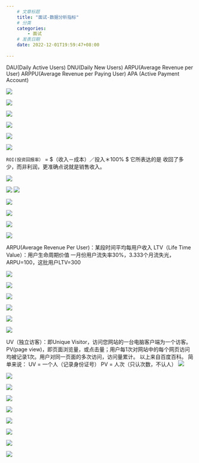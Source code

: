 ```yaml
---
    # 文章标题
    title: "面试-数据分析指标"
    # 分类
    categories: 
        - 面试
    # 发表日期
    date: 2022-12-01T19:59:47+08:00
    
--- 
```


DAU(Daily Active Users)
DNU(Daily New Users)
ARPU(Average Revenue per User)
ARPPU(Average Revenue per Paying User)
APA (Active Payment Account)

![](https://upload-images.jianshu.io/upload_images/18339009-dd9c4f7f921d1119.png?imageMogr2/auto-orient/strip%7CimageView2/2/w/1240)

![](https://upload-images.jianshu.io/upload_images/18339009-917a00177020712f.png?imageMogr2/auto-orient/strip%7CimageView2/2/w/1240)


![](https://upload-images.jianshu.io/upload_images/18339009-1f957d427cf04fe5.png?imageMogr2/auto-orient/strip%7CimageView2/2/w/1240)

![](https://upload-images.jianshu.io/upload_images/18339009-5e28619185722bf7.png?imageMogr2/auto-orient/strip%7CimageView2/2/w/1240)

![](https://upload-images.jianshu.io/upload_images/18339009-64358705f692aeb2.png?imageMogr2/auto-orient/strip%7CimageView2/2/w/1240)

![](https://upload-images.jianshu.io/upload_images/18339009-1d98a4c1a73b0fc4.png?imageMogr2/auto-orient/strip%7CimageView2/2/w/1240)

`ROI(投资回报率）` = $（收入－成本）／投入＊100%  $
它所表达的是 收回了多少，而非利润，更准确点说就是销售收入。

![](https://upload-images.jianshu.io/upload_images/18339009-4ac0a7b93df1c598.png?imageMogr2/auto-orient/strip%7CimageView2/2/w/1240)

![](https://upload-images.jianshu.io/upload_images/18339009-8c5c22d2254bf5b2.png?imageMogr2/auto-orient/strip%7CimageView2/2/w/1240)
![](https://upload-images.jianshu.io/upload_images/18339009-59c939a862cd625d.png?imageMogr2/auto-orient/strip%7CimageView2/2/w/1240)

![ ](https://upload-images.jianshu.io/upload_images/18339009-1c70628de8876737.png?imageMogr2/auto-orient/strip%7CimageView2/2/w/1240)

![](https://upload-images.jianshu.io/upload_images/18339009-395a6684118694be.png?imageMogr2/auto-orient/strip%7CimageView2/2/w/1240)

![](https://upload-images.jianshu.io/upload_images/18339009-38466dc6800b1b6f.png?imageMogr2/auto-orient/strip%7CimageView2/2/w/1240)


![](https://upload-images.jianshu.io/upload_images/18339009-1b65ea12dfe8ae2f.png?imageMogr2/auto-orient/strip%7CimageView2/2/w/1240)

ARPU(Average Revenue Per User)：某段时间平均每用户收入
LTV（Life Time Value）：用户生命周期价值
一月份用户流失率30%，3.333个月流失光，ARPU=100，这批用户LTV=300

![](https://upload-images.jianshu.io/upload_images/18339009-699d84e7d524a14c.png?imageMogr2/auto-orient/strip%7CimageView2/2/w/1240)


![](https://upload-images.jianshu.io/upload_images/18339009-5df4b561c89ceddf.png?imageMogr2/auto-orient/strip%7CimageView2/2/w/1240)

![](https://upload-images.jianshu.io/upload_images/18339009-7cc057d82af7ffeb.png?imageMogr2/auto-orient/strip%7CimageView2/2/w/1240)


![](https://upload-images.jianshu.io/upload_images/18339009-1c0b223922d68fda.png?imageMogr2/auto-orient/strip%7CimageView2/2/w/1240)

![](https://upload-images.jianshu.io/upload_images/18339009-2e2450ae7de7be7b.png?imageMogr2/auto-orient/strip%7CimageView2/2/w/1240)

![](https://upload-images.jianshu.io/upload_images/18339009-7e032701cdf4a4f5.png?imageMogr2/auto-orient/strip%7CimageView2/2/w/1240)


 UV（独立访客）：即Unique Visitor，访问您网站的一台电脑客户端为一个访客。
PV(page view)，即页面浏览量，或点击量；用户每1次对网站中的每个网页访问均被记录1次。用户对同一页面的多次访问，访问量累计。
以上来自百度百科。
简单来说：
UV = 一个人（记录身份证号）
PV = 人次（只认次数，不认人）
![](https://upload-images.jianshu.io/upload_images/18339009-cbcd5ad8a0a759f1.png?imageMogr2/auto-orient/strip%7CimageView2/2/w/1240)

![](https://upload-images.jianshu.io/upload_images/18339009-2b56cfe0192b12e9.png?imageMogr2/auto-orient/strip%7CimageView2/2/w/1240)

![](https://upload-images.jianshu.io/upload_images/18339009-9be76cb138035e57.png?imageMogr2/auto-orient/strip%7CimageView2/2/w/1240)


![](https://upload-images.jianshu.io/upload_images/18339009-41723990d0dac248.png?imageMogr2/auto-orient/strip%7CimageView2/2/w/1240)


![](https://upload-images.jianshu.io/upload_images/18339009-04124be4090b3f21.png?imageMogr2/auto-orient/strip%7CimageView2/2/w/1240)

![](https://upload-images.jianshu.io/upload_images/18339009-a5779d384bc00827.png?imageMogr2/auto-orient/strip%7CimageView2/2/w/1240)

![](https://upload-images.jianshu.io/upload_images/18339009-22835401b3d3849e.png?imageMogr2/auto-orient/strip%7CimageView2/2/w/1240)

![](https://upload-images.jianshu.io/upload_images/18339009-0365c0a916862983.png?imageMogr2/auto-orient/strip%7CimageView2/2/w/1240)

![](https://upload-images.jianshu.io/upload_images/18339009-19638e7791430a99.png?imageMogr2/auto-orient/strip%7CimageView2/2/w/1240)




